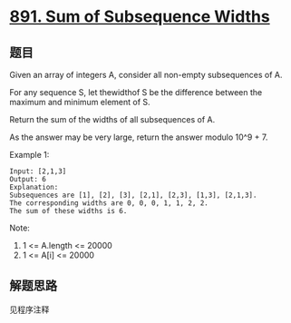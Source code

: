 # [891. Sum of Subsequence Widths](https://leetcode-cn.com/problems/sum-of-subsequence-widths/)

## 题目

Given an array of integers A, consider all non-empty subsequences of A.

For any sequence S, let thewidthof S be the difference between the maximum and minimum element of S.

Return the sum of the widths of all subsequences of A.

As the answer may be very large, return the answer modulo 10^9 + 7.

Example 1:

```text
Input: [2,1,3]
Output: 6
Explanation:
Subsequences are [1], [2], [3], [2,1], [2,3], [1,3], [2,1,3].
The corresponding widths are 0, 0, 0, 1, 1, 2, 2.
The sum of these widths is 6.
```

Note:

1. 1 <= A.length <= 20000
1. 1 <= A[i] <= 20000

## 解题思路

见程序注释
